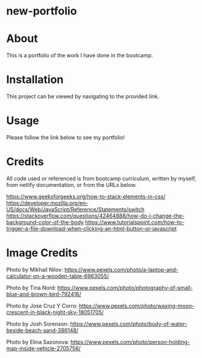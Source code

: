 # new-portfolio

# About
This is a portfolio of the work I have done in the bootcamp.

# Installation
This project can be viewed by navigating to the provided link.

# Usage
Please follow the link below to see my portfolio!



# Credits
All code used or referenced is from bootcamp curriculum, written by myself, from netlify documentation, or from the URLs below.

https://www.geeksforgeeks.org/how-to-stack-elements-in-css/
https://developer.mozilla.org/en-US/docs/Web/JavaScript/Reference/Statements/switch
https://stackoverflow.com/questions/42464888/how-do-i-change-the-background-color-of-the-body
https://www.tutorialspoint.com/how-to-trigger-a-file-download-when-clicking-an-html-button-or-javascript


# Image Credits
Photo by Mikhail Nilov: https://www.pexels.com/photo/a-laptop-and-calculator-on-a-wooden-table-6963055/

Photo by Tina Nord: https://www.pexels.com/photo/photography-of-small-blue-and-brown-bird-792416/

Photo by Jose Cruz Y Corro: https://www.pexels.com/photo/waxing-moon-crescent-in-black-night-sky-18051705/

Photo by Josh Sorenson: https://www.pexels.com/photo/body-of-water-beside-beach-sand-386148/

Photo by Elina Sazonova: https://www.pexels.com/photo/person-holding-map-inside-vehicle-2705756/